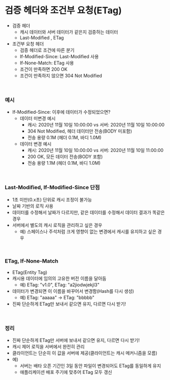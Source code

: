 # 검증 헤더와 조건부 요청(ETag)

- 검증 헤더
  - 캐시 데이터와 서버 데이터가 같은지 검증하는 데이터
  - Last-Modified , ETag
- 조건부 요청 헤더
  - 검증 헤더로 조건에 따른 분기
  - If-Modified-Since: Last-Modified 사용
  - If-None-Match: ETag 사용
  - 조건이 만족하면 200 OK
  - 조건이 만족하지 않으면 304 Not Modified

<br>

### 예시

- If-Modified-Since: 이후에 데이터가 수정되었으면?
  - 데이터 미변경 예시
    - 캐시: 2020년 11월 10일 10:00:00 vs 서버: 2020년 11월 10일 10:00:00
    - 304 Not Modified, 헤더 데이터만 전송(BODY 미포함)
    - 전송 용량 0.1M (헤더 0.1M, 바디 1.0M)
  - 데이터 변경 예시
    - 캐시: 2020년 11월 10일 10:00:00 vs 서버: 2020년 11월 10일 11:00:00
    - 200 OK, 모든 데이터 전송(BODY 포함)
    - 전송 용량 1.1M (헤더 0.1M, 바디 1.0M)

<br>

### Last-Modified, If-Modified-Since 단점

- 1초 미만(0.x초) 단위로 캐시 조정이 불가능
- 날짜 기반의 로직 사용
- 데이터를 수정해서 날짜가 다르지만, 같은 데이터를 수정해서 데이터 결과가 똑같은 경우
- 서버에서 별도의 캐시 로직을 관리하고 싶은 경우
  - 예) 스페이스나 주석처럼 크게 영향이 없는 변경에서 캐시를 유지하고 싶은 경우

<br>

### ETag, If-None-Match

- ETag(Entity Tag)
- 캐시용 데이터에 임의의 고유한 버전 이름을 달아둠
  - 예) ETag: "v1.0", ETag: "a2jiodwjekjl3"
- 데이터가 변경되면 이 이름을 바꾸어서 변경함(Hash를 다시 생성)
  - 예) ETag: "aaaaa" -> ETag: "bbbbb"
- 진짜 단순하게 ETag만 보내서 같으면 유지, 다르면 다시 받기!

<br>

### 정리

- 진짜 단순하게 ETag만 서버에 보내서 같으면 유지, 다르면 다시 받기!
- 캐시 제어 로직을 서버에서 완전히 관리
- 클라이언트는 단순히 이 값을 서버에 제공(클라이언트는 캐시 메커니즘을 모름)
- 예)
  - 서버는 배타 오픈 기간인 3일 동안 파일이 변경되어도 ETag를 동일하게 유지
  - 애플리케이션 배포 주기에 맞추어 ETag 모두 갱신
